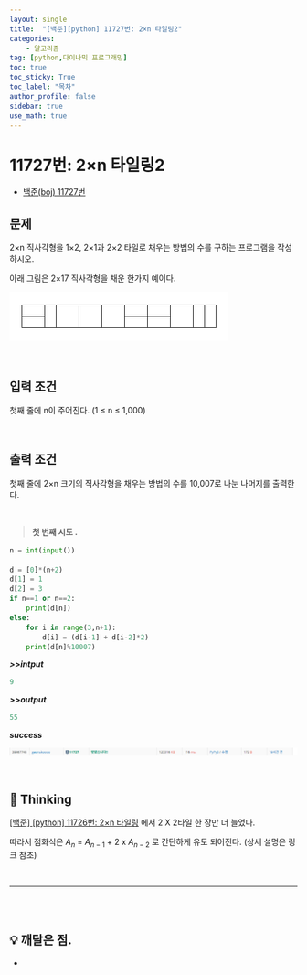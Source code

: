 ```yaml
---
layout: single
title:  "[백준][python] 11727번: 2×n 타일링2"
categories: 
    - 알고리즘
tag: [python,다이나믹 프로그래밍]
toc: true
toc_sticky: True
toc_label: "목차"
author_profile: false
sidebar: true
use_math: true
---
```


# 11727번: 2×n 타일링2

* [백준(boj) 11727번](https://www.acmicpc.net/problem/11727)



## 문제

2×n 직사각형을 1×2, 2×1과 2×2 타일로 채우는 방법의 수를 구하는 프로그램을 작성하시오.

아래 그림은 2×17 직사각형을 채운 한가지 예이다.

![image-20220223173842775]({{geunskoo.github.io}}/../images/2022-02-23-boj-11727/image-20220223173842775.png)

<br/>

## 입력 조건

첫째 줄에 n이 주어진다. (1 ≤ n ≤ 1,000)

<br/>

## 출력 조건

첫째 줄에 2×n 크기의 직사각형을 채우는 방법의 수를 10,007로 나눈 나머지를 출력한다.

<br/>

> **첫 번째 시도 .**

```python
n = int(input())

d = [0]*(n+2)
d[1] = 1
d[2] = 3
if n==1 or n==2:
    print(d[n])
else:
    for i in range(3,n+1):
        d[i] = (d[i-1] + d[i-2]*2)
    print(d[n]%10007)
```

 ***>>intput***

```python
9
```

 ***>>output***

```python
55
```

 ***success***

![image-20220223174249266]({{geunskoo.github.io}}/../images/2022-02-23-boj-11727/image-20220223174249266.png)

<br/>

## 🌝 Thinking

[[백준] [python] 11726번: 2×n 타일링](https://geunskoo.github.io/알고리즘/boj-11726/) 에서 2 X 2타일 한 장만 더 늘었다.

따라서 점화식은  $A_n$ = $A_{n-1}$ + 2 x $A_{n-2}$ 로 간단하게 유도 되어진다. (상세 설명은 링크 참조)

<br/>

***

<br/>

<br/>



## 💡 깨달은 점.

-

